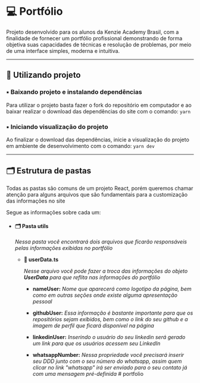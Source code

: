   
  

💻 Portfólio
============

Projeto desenvolvido para os alunos da Kenzie Academy Brasil, com a finalidade de fornecer um portfólio profissional demonstrando de forma objetiva suas capacidades de técnicas e resolução de problemas, por meio de uma interface simples, moderna e intuitiva.

  
  

* * *

  
  

🎲 Utilizando projeto
---------------------

### ▪️ Baixando projeto e instalando dependências

Para utilizar o projeto basta fazer o fork do repositório em computador e ao baixar realizar o download das dependências do site com o comando: `yarn`

### ▪️ Iniciando visualização do projeto

Ao finalizar o download das dependências, inicie a visualização do projeto em ambiente de desenvolvimento com o comando: `yarn dev`

  
  

* * *

🗂 Estrutura de pastas
----------------------

Todas as pastas são comuns de um projeto React, porém queremos chamar atenção para alguns arquivos que são fundamentais para a customização das informações no site

Segue as informações sobre cada um:

*   #### 🗂 Pasta utils
    
    _Nessa pasta você encontrará dois arquivos que ficarão responsáveis pelas informações exibidas no portfólio_
    
    *   **📄 userData.ts**
        
        _Nesse arquivo você pode fazer a troca das informações do objeto **UserData** para que reflita nas informações do portfólio_
        
        *   **nameUser:** _Nome que aparecerá como logotipo da página, bem como em outras seções onde existe alguma apresentação pessoal_
            
        *   **githubUser:** _Essa informação é bastante importante para que os repositórios sejam exibidos, bem como o link do seu github e a imagem de perfil que ficará disponível na página_
            
        *   **linkedinUser:** _Inserindo o usuário do seu linkedin será gerado um link para que os usuários acessem seu LinkedIn_
            
        *   **whatsappNumber:** _Nessa propriedade você precisará inserir seu DDD junto com o seu número do whatsapp, assim quem clicar no link "whatsapp" irá ser enviado para o seu contato já com uma mensagem pré-definida_
#   p o r t f o l i o  
 